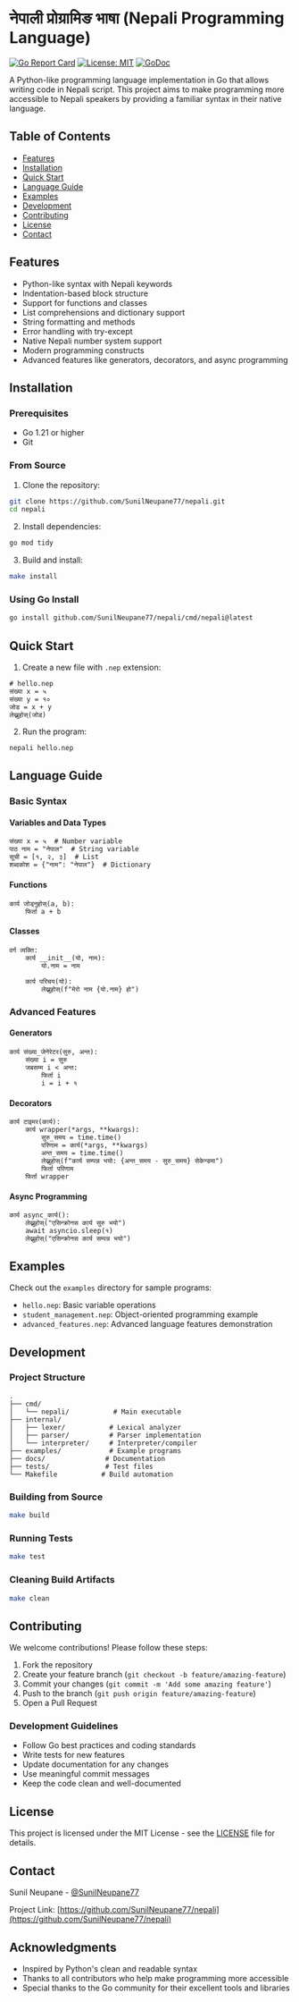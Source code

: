 # नेपाली प्रोग्रामिङ भाषा (Nepali Programming Language)

[![Go Report Card](https://goreportcard.com/badge/github.com/SunilNeupane77/nepali)](https://goreportcard.com/report/github.com/SunilNeupane77/nepali)
[![License: MIT](https://img.shields.io/badge/License-MIT-yellow.svg)](https://opensource.org/licenses/MIT)
[![GoDoc](https://godoc.org/github.com/SunilNeupane77/nepali?status.svg)](https://godoc.org/github.com/SunilNeupane77/nepali)

A Python-like programming language implementation in Go that allows writing code in Nepali script. This project aims to make programming more accessible to Nepali speakers by providing a familiar syntax in their native language.

## Table of Contents

- [Features](#features)
- [Installation](#installation)
- [Quick Start](#quick-start)
- [Language Guide](#language-guide)
- [Examples](#examples)
- [Development](#development)
- [Contributing](#contributing)
- [License](#license)
- [Contact](#contact)

## Features

- Python-like syntax with Nepali keywords
- Indentation-based block structure
- Support for functions and classes
- List comprehensions and dictionary support
- String formatting and methods
- Error handling with try-except
- Native Nepali number system support
- Modern programming constructs
- Advanced features like generators, decorators, and async programming

## Installation

### Prerequisites

- Go 1.21 or higher
- Git

### From Source

1. Clone the repository:
```bash
git clone https://github.com/SunilNeupane77/nepali.git
cd nepali
```

2. Install dependencies:
```bash
go mod tidy
```

3. Build and install:
```bash
make install
```

### Using Go Install

```bash
go install github.com/SunilNeupane77/nepali/cmd/nepali@latest
```

## Quick Start

1. Create a new file with `.nep` extension:
```nepali
# hello.nep
संख्या x = ५
संख्या y = १०
जोड = x + y
लेख्नुहोस्(जोड)
```

2. Run the program:
```bash
nepali hello.nep
```

## Language Guide

### Basic Syntax

#### Variables and Data Types
```nepali
संख्या x = ५  # Number variable
पाठ नाम = "नेपाल"  # String variable
सूची = [१, २, ३]  # List
शब्दकोश = {"नाम": "नेपाल"}  # Dictionary
```

#### Functions
```nepali
कार्य जोड्नुहोस्(a, b):
    फिर्ता a + b
```

#### Classes
```nepali
वर्ग व्यक्ति:
    कार्य __init__(यो, नाम):
        यो.नाम = नाम
    
    कार्य परिचय(यो):
        लेख्नुहोस्(f"मेरो नाम {यो.नाम} हो")
```

### Advanced Features

#### Generators
```nepali
कार्य संख्या_जेनेरेटर(सुरु, अन्त):
    संख्या i = सुरु
    जबसम्म i < अन्त:
        फिर्ता i
        i = i + १
```

#### Decorators
```nepali
कार्य टाइमर(कार्य):
    कार्य wrapper(*args, **kwargs):
        सुरु_समय = time.time()
        परिणाम = कार्य(*args, **kwargs)
        अन्त_समय = time.time()
        लेख्नुहोस्(f"कार्य सम्पन्न भयो: {अन्त_समय - सुरु_समय} सेकेन्डमा")
        फिर्ता परिणाम
    फिर्ता wrapper
```

#### Async Programming
```nepali
कार्य async_कार्य():
    लेख्नुहोस्("एसिन्क्रोनस कार्य सुरु भयो")
    await asyncio.sleep(१)
    लेख्नुहोस्("एसिन्क्रोनस कार्य सम्पन्न भयो")
```

## Examples

Check out the `examples` directory for sample programs:
- `hello.nep`: Basic variable operations
- `student_management.nep`: Object-oriented programming example
- `advanced_features.nep`: Advanced language features demonstration

## Development

### Project Structure
```
.
├── cmd/
│   └── nepali/           # Main executable
├── internal/
│   ├── lexer/           # Lexical analyzer
│   ├── parser/          # Parser implementation
│   └── interpreter/     # Interpreter/compiler
├── examples/            # Example programs
├── docs/               # Documentation
├── tests/              # Test files
└── Makefile           # Build automation
```

### Building from Source

```bash
make build
```

### Running Tests

```bash
make test
```

### Cleaning Build Artifacts

```bash
make clean
```

## Contributing

We welcome contributions! Please follow these steps:

1. Fork the repository
2. Create your feature branch (`git checkout -b feature/amazing-feature`)
3. Commit your changes (`git commit -m 'Add some amazing feature'`)
4. Push to the branch (`git push origin feature/amazing-feature`)
5. Open a Pull Request

### Development Guidelines

- Follow Go best practices and coding standards
- Write tests for new features
- Update documentation for any changes
- Use meaningful commit messages
- Keep the code clean and well-documented

## License

This project is licensed under the MIT License - see the [LICENSE](LICENSE) file for details.

## Contact

Sunil Neupane - [@SunilNeupane77](https://github.com/SunilNeupane77)

Project Link: [https://github.com/SunilNeupane77/nepali](https://github.com/SunilNeupane77/nepali)

## Acknowledgments

- Inspired by Python's clean and readable syntax
- Thanks to all contributors who help make programming more accessible
- Special thanks to the Go community for their excellent tools and libraries 